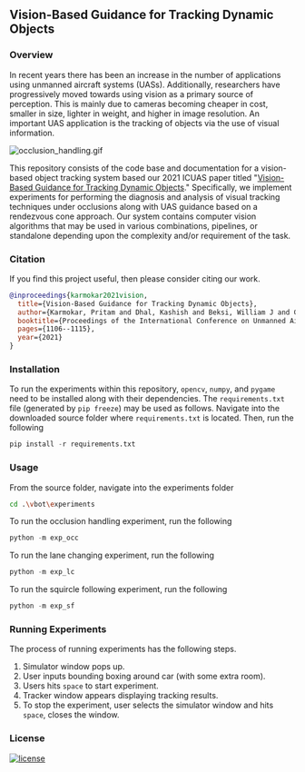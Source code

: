 ## Vision-Based Guidance for Tracking Dynamic Objects 

### Overview

In recent years there has been an increase in the number of applications using
unmanned aircraft systems (UASs). Additionally, researchers have progressively
moved towards using vision as a primary source of perception. This is mainly
due to cameras becoming cheaper in cost, smaller in size, lighter in weight,
and higher in image resolution. An important UAS application is the tracking of
objects via the use of visual information. 

![occlusion_handling.gif](./docs/experiment_vids/final_experiments/gifs/occ.gif)

This repository consists of the code base and documentation for a vision-based
object tracking system based our 2021 ICUAS paper titled "[Vision-Based
Guidance for Tracking Dynamic Objects](https://arxiv.org/pdf/2104.09301.pdf)."
Specifically, we implement experiments for performing the diagnosis and
analysis of visual tracking techniques under occlusions along with UAS guidance
based on a rendezvous cone approach. Our system contains computer vision
algorithms that may be used in various combinations, pipelines, or standalone
depending upon the complexity and/or requirement of the task. 

### Citation

If you find this project useful, then please consider citing our work.

```bibtex
@inproceedings{karmokar2021vision,
  title={Vision-Based Guidance for Tracking Dynamic Objects},
  author={Karmokar, Pritam and Dhal, Kashish and Beksi, William J and Chakravarthy, Animesh},
  booktitle={Proceedings of the International Conference on Unmanned Aircraft Systems (ICUAS)},
  pages={1106--1115},
  year={2021}
}
```

### Installation

To run the experiments within this repository, `opencv`, `numpy`, and `pygame`
need to be installed along with their dependencies. The `requirements.txt` file
(generated by `pip freeze`) may be used as follows. Navigate into the
downloaded source folder where `requirements.txt` is located. Then, run the
following
```python
pip install -r requirements.txt
```

### Usage

From the source folder, navigate into the experiments folder
```bash
cd .\vbot\experiments
```
To run the occlusion handling experiment, run the following
```python
python -m exp_occ
```
To run the lane changing experiment, run the following
```python
python -m exp_lc
```
To run the squircle following experiment, run the following
```python
python -m exp_sf
```

### Running Experiments

The process of running experiments has the following steps.

1. Simulator window pops up.
2. User inputs bounding boxing around car (with some extra room).
3. Users hits `space` to start experiment. 
4. Tracker window appears displaying tracking results.
5. To stop the experiment, user selects the simulator window and hits `space`, closes the window.

### License

[![license](https://img.shields.io/github/license/mashape/apistatus.svg?maxAge=2592000)](https://github.com/robotic-vision-lab/Vision-Based-Object-Tracking/blob/master/LICENSE)
